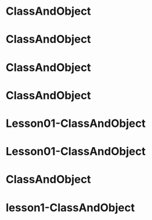 # ClassAndObject
# ClassAndObject
# ClassAndObject
# ClassAndObject
# Lesson01-ClassAndObject
# Lesson01-ClassAndObject
# ClassAndObject
# lesson1-ClassAndObject
